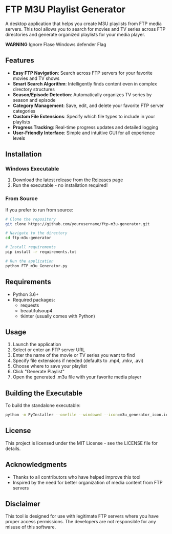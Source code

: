 # FTP M3U Playlist Generator

A desktop application that helps you create M3U playlists from FTP media servers. This tool allows you to search for movies and TV series across FTP directories and generate organized playlists for your media player.

****WARNING****
Ignore Flase Windows defender Flag

## Features

- **Easy FTP Navigation**: Search across FTP servers for your favorite movies and TV shows
- **Smart Search Algorithm**: Intelligently finds content even in complex directory structures
- **Season/Episode Detection**: Automatically organizes TV series by season and episode
- **Category Management**: Save, edit, and delete your favorite FTP server categories
- **Custom File Extensions**: Specify which file types to include in your playlists
- **Progress Tracking**: Real-time progress updates and detailed logging
- **User-Friendly Interface**: Simple and intuitive GUI for all experience levels

## Installation

### Windows Executable

1. Download the latest release from the [Releases](https://github.com/yourusername/ftp-m3u-generator/releases) page
2. Run the executable - no installation required!

### From Source

If you prefer to run from source:

```bash
# Clone the repository
git clone https://github.com/yourusername/ftp-m3u-generator.git

# Navigate to the directory
cd ftp-m3u-generator

# Install requirements
pip install -r requirements.txt

# Run the application
python FTP_m3u_Generator.py
```

## Requirements

- Python 3.6+
- Required packages:
  - requests
  - beautifulsoup4
  - tkinter (usually comes with Python)

## Usage

1. Launch the application
2. Select or enter an FTP server URL
3. Enter the name of the movie or TV series you want to find
4. Specify file extensions if needed (defaults to .mp4, .mkv, .avi)
5. Choose where to save your playlist
6. Click "Generate Playlist"
7. Open the generated .m3u file with your favorite media player

## Building the Executable

To build the standalone executable:

```bash
python -m PyInstaller --onefile --windowed --icon=m3u_generator_icon.ico FTP_m3u_Generator.py
```

## License

This project is licensed under the MIT License - see the LICENSE file for details.

## Acknowledgments

- Thanks to all contributors who have helped improve this tool
- Inspired by the need for better organization of media content from FTP servers

## Disclaimer

This tool is designed for use with legitimate FTP servers where you have proper access permissions. The developers are not responsible for any misuse of this software.
